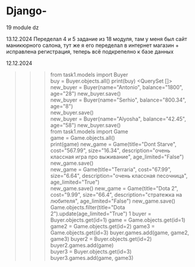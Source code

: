 # Django-
19 module dz

13.12.2024
Переделал 4 и 5 задание из 18 модуля, там у меня был сайт маникюрного салона, тут же я его переделал в интернет магазин + исправлена регистрация, теперь всё подкрепелно к базе данных 

12.12.2024
>>> from task1.models import Buyer   
>>> buy = Buyer.objects.all()
>>> print(buy) 
<QuerySet []>
>>> new_buyer = Buyer(name="Antonio", balance="1800", age="28") 
>>> new_buyer.save()                                           
>>> new_buyer = Buyer(name="Serhio", balance="800.34", age="8")  
>>> new_buyer.save()                                            
>>> new_buyer = Buyer(name="Alyosha", balance="42.45", age="58") 
>>> new_buyer.save()                                             
>>> from task1.models import Game                               
>>> game = Game.objects.all()                                    
>>> print(game) 
>>> new_game = Game(title="Dont Starve", cost="567.99", size="16.34", description="очень классная игра про выживание", age_limited="False") 
>>> new_game.save()                                                                                                                         
>>> new_game = Game(title="Terraria", cost="67.99", size="6.64", description="очень классная песочница", age_limited="True")           
>>> new_game.save()
>>> new_game = Game(title="Dota 2", cost="9.99", size="66.4", description="стратежка на любителя", age_limited="False")
>>> new_game.save()
>>> Game.objects.filter(title="Dota 2").update(age_limited="True")
1
 >>> buyer = Buyer.objects.get(id=1) 
>>> game = Game.objects.get(id=1)   
>>> game2 = Game.objects.get(id=2) 
>>> game3 = Game.objects.get(id=3) 
>>> buyer.games.add(game, game2, game3) 
>>> buyer2 = Buyer.objects.get(id=2)    
>>> buyer2.games.add(game)              
>>> buyer3 = Buyer.objects.get(id=3) 
>>> buyer3.games.add(game, game3)
